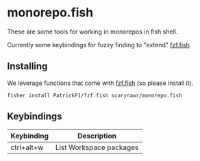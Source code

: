 # monorepo.fish

These are some tools for working in monorepos in fish shell.

Currently some keybindings for fuzzy finding to "extend" [fzf.fish](https://github.com/PatrickF1/fzf.fish).

## Installing

We leverage functions that come with [fzf.fish](https://github.com/PatrickF1/fzf.fish) (so please install it).

```fish
fisher install PatrickF1/fzf.fish scaryrawr/monorepo.fish
```

## Keybindings

| Keybinding | Description             |
| ---------- | ----------------------- |
| ctrl+alt+w | List Workspace packages |
